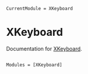 ```@meta
CurrentModule = XKeyboard
```

# XKeyboard

Documentation for [XKeyboard](https://github.com/serenity4/XKeyboard.jl).

```@index
```

```@autodocs
Modules = [XKeyboard]
```
